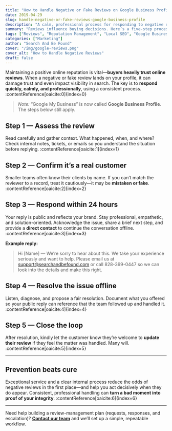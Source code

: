 ```yaml
---
title: "How to Handle Negative or Fake Reviews on Google Business Profile"
date: 2019-04-29
slug: handle-negative-or-fake-reviews-google-business-profile
description: "A calm, professional process for responding to negative reviews—and what to do when a review looks fake."
summary: "Reviews influence buying decisions. Here’s a five-step process to assess, respond, and turn a bad situation into a positive outcome."
tags: ["Reviews", "Reputation Management", "Local SEO", "Google Business Profile", "Customer Service"]
categories: ["Marketing"]
author: "Search And Be Found"
cover: "/img/google-reviews.png"
cover_alt: "How to Handle Negative Reviews"
draft: false
---
```


Maintaining a positive online reputation is vital—**buyers heavily trust online reviews**. When a negative or fake review lands on your profile, it can damage trust and even impact visibility in search. The key is to **respond quickly, calmly, and professionally**, using a consistent process. :contentReference[oaicite:0]{index=0}

> _Note:_ “Google My Business” is now called **Google Business Profile**. The steps below still apply.

## Step 1 — Assess the review
Read carefully and gather context. What happened, when, and where? Check internal notes, tickets, or emails so you understand the situation before replying. :contentReference[oaicite:1]{index=1}

## Step 2 — Confirm it’s a real customer
Smaller teams often know their clients by name. If you can’t match the reviewer to a record, treat it cautiously—it may be **mistaken or fake**. :contentReference[oaicite:2]{index=2}

## Step 3 — Respond within 24 hours
Your reply is public and reflects your brand. Stay professional, empathetic, and solution-oriented. Acknowledge the issue, share a brief next step, and provide a **direct contact** to continue the conversation offline. :contentReference[oaicite:3]{index=3}

**Example reply:**
> Hi [Name] — We’re sorry to hear about this. We take your experience seriously and want to help. Please email us at support@searchandbefound.com or call 828-399-0447 so we can look into the details and make this right.

## Step 4 — Resolve the issue offline
Listen, diagnose, and propose a fair resolution. Document what you offered so your public reply can reference that the team followed up and handled it. :contentReference[oaicite:4]{index=4}

## Step 5 — Close the loop
After resolution, kindly let the customer know they’re welcome to **update their review** if they feel the matter was handled. Many will. :contentReference[oaicite:5]{index=5}

---

## Prevention beats cure
Exceptional service and a clear internal process reduce the odds of negative reviews in the first place—and help you act decisively when they do appear. Consistent, professional handling can **turn a bad moment into proof of your integrity**. :contentReference[oaicite:6]{index=6}

---

Need help building a review-management plan (requests, responses, and escalation)? **[Contact our team](/contact/)** and we’ll set up a simple, repeatable workflow.
